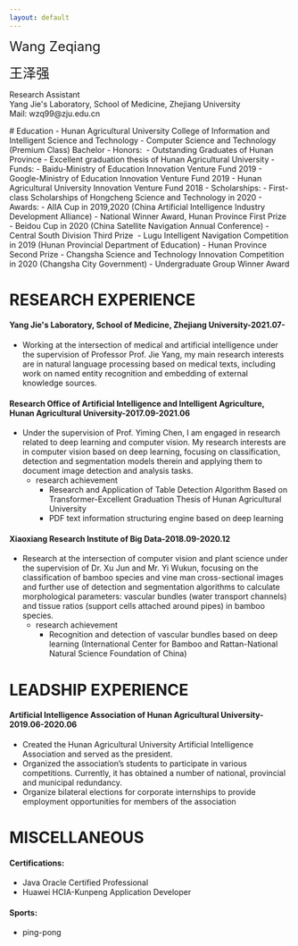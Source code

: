 ```yaml
---
layout: default
---
```


<dl>
<font size=5>Wang Zeqiang</font>

<font size=5>王泽强</font>
  
<dt>Research Assistant</dt>
<dt>Yang Jie's Laboratory, School of Medicine, Zhejiang University</dt>
<dt>Mail: wzq99@zju.edu.cn</dt>
</dl>
# Education
- Hunan Agricultural University College of Information and Intelligent Science and Technology
  - Computer Science and Technology (Premium Class)  Bachelor
- Honors:  
  - Outstanding Graduates of Hunan Province   
  - Excellent graduation thesis of Hunan Agricultural University
- Funds:
  - Baidu-Ministry of Education Innovation Venture Fund 2019
  - Google-Ministry of Education Innovation Venture Fund 2019
  - Hunan Agricultural University Innovation Venture Fund 2018
- Scholarships:
  - First-class Scholarships of Hongcheng Science and Technology in 2020
- Awards:
  - AIIA Cup in 2019,2020 (China Artificial Intelligence Industry Development Alliance)
    - National Winner Award, Hunan Province First Prize
  - Beidou Cup in 2020 (China Satellite Navigation Annual Conference)
    - Central South Division Third Prize 
  - Lugu Intelligent Navigation Competition in 2019 (Hunan Provincial Department of Education)
    - Hunan Province Second Prize
  - Changsha  Science and Technology Innovation Competition in 2020 (Changsha City Government)
    - Undergraduate Group Winner Award


# RESEARCH EXPERIENCE

#### Yang Jie's Laboratory, School of Medicine, Zhejiang University-2021.07-
- Working at the intersection of medical and artificial intelligence under the supervision of Professor Prof. Jie Yang, my main research interests are in natural language processing based on medical texts, including work on named entity recognition and embedding of external knowledge sources.

#### Research Office of Artificial Intelligence and Intelligent Agriculture, Hunan Agricultural University-2017.09-2021.06
- Under the supervision of Prof. Yiming Chen, I am engaged in research related to deep learning and computer vision. My research interests are in computer vision based on deep learning, focusing on classification, detection and segmentation models therein and applying them to document image detection and analysis tasks.
  - research achievement
    -   Research and Application of Table Detection Algorithm Based on Transformer-Excellent Graduation Thesis of Hunan Agricultural University
    -   PDF text information structuring engine based on deep learning

#### Xiaoxiang Research Institute of Big Data-2018.09-2020.12
- Research at the intersection of computer vision and plant science under the supervision of Dr. Xu Jun and Mr. Yi Wukun, focusing on the classification of bamboo species and vine man cross-sectional images and further use of detection and segmentation algorithms to calculate morphological parameters: vascular bundles (water transport channels) and tissue ratios (support cells attached around pipes) in bamboo species.
  - research achievement
    -   Recognition and detection of vascular bundles based on deep learning (International Center for Bamboo and Rattan-National Natural Science Foundation of China)

# LEADSHIP EXPERIENCE

####  Artificial Intelligence Association of Hunan Agricultural University-2019.06-2020.06
- Created the Hunan Agricultural University Artificial Intelligence Association and served as the president.
- Organized the association’s students to participate in various competitions. Currently, it has obtained a number of national, provincial and municipal redundancy.
- Organize bilateral elections for corporate internships to provide employment opportunities for members of the association

# MISCELLANEOUS
#### Certifications:
- Java Oracle Certified Professional
- Huawei HCIA-Kunpeng Application Developer
#### Sports:
- ping-pong


